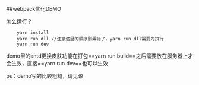 ##webpack优化DEMO

怎么运行？
```
    yarn install
    yarn run dll //注意这里的顺序别弄错了，yarn run dll需要先执行
    yarn run dev 
```

demo里的antd更换皮肤功能在打包==yarn run build==之后需要放在服务器上才会生效，直接==yarn run dev==也可以生效


ps：demo写的比较粗糙，请见谅